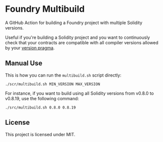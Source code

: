 # Foundry Multibuild

A GitHub Action for building a Foundry project with multiple Solidity versions.

Useful if you're building a Solidity project and you want to continuously check that your contracts are
compatible with all compiler versions allowed by your [version pragma][version-pragma].

## Manual Use

This is how you can run the `multibuild.sh` script directly:

```shell
./scr/multibuild.sh MIN_VERSION MAX_VERSION
```

For instance, if you want to build using all Solidity versions from v0.8.0 to v0.8.19, use the following command:

```shell
./src/multibuild.sh 0.8.0 0.8.19
```

## License

This project is licensed under MIT.

<!-- Links -->

[version-pragma]: https://docs.soliditylang.org/en/v0.8.19/layout-of-source-files.html?highlight=pragma#version-pragma
